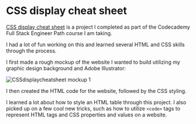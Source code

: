 # CSS display cheat sheet
  
<a href='https://bmhatch.github.io/cssdisplaycheatsheet/'>CSS display cheat sheet</a> is a project I completed as part of the Codecademy Full Stack Engineer Path course I am taking.
  
I had a lot of fun working on this and learned several HTML and CSS skills through the process. 
  
I first made a rough mockup of the website I wanted to build utilizing my graphic design background and Adobe Illustrator:
  
![CSSdisplaycheatsheet mockup 1](https://user-images.githubusercontent.com/122168069/211160709-f9eb300c-720d-41c7-a2fc-df5b50edef06.png)
  
I then created the HTML code for the website, followed by the CSS styling. 
  
I learned a lot about how to style an HTML table through this project. I also picked up on a few cool new tricks, such as how to utilize <code>&lt;code&gt;</code> tags to represent HTML tags and CSS properties and values on a website.
